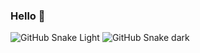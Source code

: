 ### Hello 👋

![GitHub Snake Light](https://github.com/grace-anand/grace-anand/blob/output/github-snake.svg#gh-light-mode-only)
![GitHub Snake dark](https://github.com/grace-anand/grace-anand/blob/output/github-snake-dark.svg#gh-dark-mode-only)
